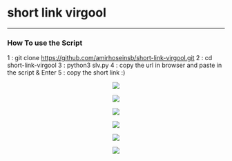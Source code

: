 # short link virgool

---
<div>

### How To use the Script
1 : git clone https://github.com/amirhoseinsb/short-link-virgool.git
2 : cd short-link-virgool
3 : python3 slv.py
4 : copy the url in browser and paste in the script & Enter
5 : copy the short link :)

</div>

<p align = 'center'>
	<img src = '1.png'>
</p>

<p align = 'center'>
	<img src = '2.png'>
</p>

<p align = 'center'>
	<img src = '3.png'>
</p>

<p align = 'center'>
	<img src = '4.png'>
</p>

<p align = 'center'>
	<img src = '5.png'>
</p>

<p align = 'center'>
	<img src = '6.png'>
</p>
